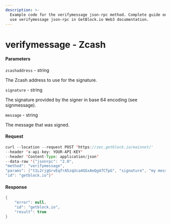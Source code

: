 ```yaml
---
description: >-
  Example code for the verifymessage json-rpc method. Сomplete guide on how to
  use verifymessage json-rpc in GetBlock.io Web3 documentation.
---
```


# verifymessage - Zcash

#### Parameters

`zcashaddress` - string

The Zcash address to use for the signature.

`signature` - string

The signature provided by the signer in base 64 encoding (see signmessage).

`message` - string

The message that was signed.

#### Request

```java
curl --location --request POST 'https://zec.getblock.io/mainnet/' 
--header 'x-api-key: YOUR-API-KEY' 
--header 'Content-Type: application/json' 
--data-raw '{"jsonrpc": "2.0",
"method": "verifymessage",
"params": ["t1L2rjgGrvEqfrA5zqUca4GGxAeQg47CTpG", "signature", "my message"],
"id": "getblock.io"}'
```

#### Response

```java
{
    "error": null,
    "id": "getblock.io",
    "result": true
}
```
